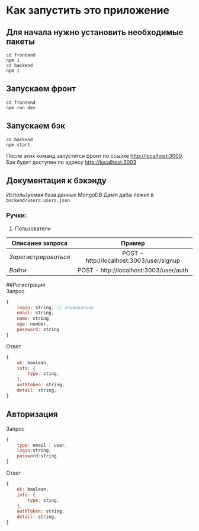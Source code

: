 ﻿# Как запустить это приложение

## Для начала нужно установить необходимые пакеты

```
cd frontend
npm i
cd backend
npm i
```
## Запускаем фронт
```
cd frontend
npm run dev
```
## Запускаем бэк
```
cd backend
npm start
```
После этих команд запустится фронт по ссылке [http://localhost:3000](http://localhost:3000).\
Бэк будет доступен по адресу [http://localhost:3003](http://localhost:3003)
## Документация к бэкэнду
Используемая база данных MongoDB
Дамп дабы лежит в `backend/users.users.json`

### Ручки:
1. Пользователи

| Описание запроса     |                  Пример                  | 
|----------------------|:----------------------------------------:| 
| _Зарегистрироваться_ | POST - http://localhost:3003/user/signup |
| _Войти_              |  POST - http://localhost:3003/user/auth  |

##Регистрация\
Запрос
```js
{
    login: string, // опционально
    email: string,
    name: string,
    age: number,
    password: string  
}
```
Ответ
```js
{
    ok: boolean,
    info: {
        type: sting,
    },
    authToken: string,
    detail: string,
}
```
Авторизация
---
Запрос
```js
{
    type: email | user, 
    login:string,
    password:string
}
```
Ответ
```js
{
    ok: boolean,
    info: {
        type: sting,
    },
    authToken: string,
    detail: string,
}
```





